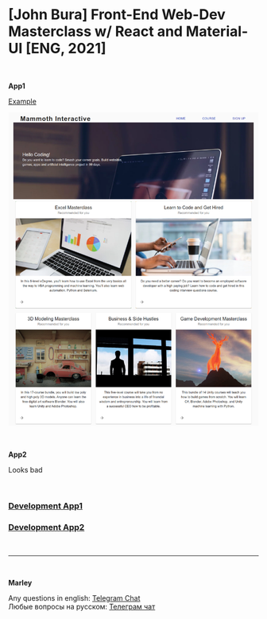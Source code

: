 # [John Bura] Front-End Web-Dev Masterclass w/ React and Material-UI [ENG, 2021]

<br/>

**App1**

[Example](https://front-end-web-dev-masterclass-with-react-and-material-ui.pages.dev/)

![Application](/img/pic-part04-pic01.png?raw=true)

<br/>

**App2**

Looks bad

<br/>

### [Development App1](./App1.md)

### [Development App2](./App2.md)

<br/>

---

<br/>

**Marley**

Any questions in english: <a href="https://jsdev.org/chat/">Telegram Chat</a>  
Любые вопросы на русском: <a href="https://jsdev.ru/chat/">Телеграм чат</a>
